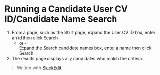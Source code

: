 # Running a Candidate User CV ID/Candidate Name Search

1.  From a page, such as the  Start  page, expand the  User CV ID  box, enter an id then click  Search  
    - or -  
    Expand the  Search candidate names  box, enter a name then click  Search.
2.  The results page displays any candidates who match the criteria.


> Written with [StackEdit](https://stackedit.io/).
<!--stackedit_data:
eyJoaXN0b3J5IjpbLTYyNjk2NDUzMV19
-->